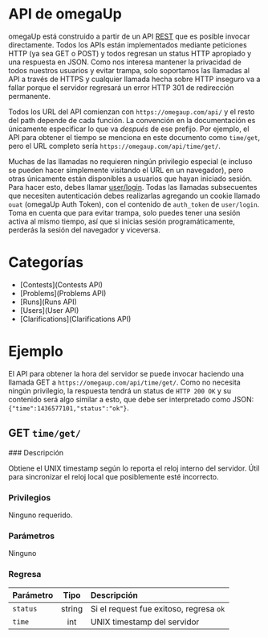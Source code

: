 # API de omegaUp

omegaUp está construido a partir de un API [REST](https://es.wikipedia.org/wiki/Representational_State_Transfer) que es posible
invocar directamente. Todos los APIs están implementados mediante peticiones
HTTP (ya sea GET o POST) y todos regresan un status HTTP apropiado y una
respuesta en JSON. Como nos interesa mantener la privacidad de todos nuestros
usuarios y evitar trampa, solo soportamos las llamadas al API a través de HTTPS
y cualquier llamada hecha sobre HTTP inseguro va a fallar porque el servidor
regresará un error HTTP 301 de redirección permanente.

Todos los URL del API comienzan con `https://omegaup.com/api/` y el resto
del path depende de cada función. La convención en la documentación es
únicamente especificar lo que va _después_ de ese prefijo. Por ejemplo, el API
para obtener el tiempo se menciona en este documento como `time/get`, pero el
URL completo sería `https://omegaup.com/api/time/get/`.

Muchas de las llamadas no requieren ningún privilegio especial (e incluso se
pueden hacer simplemente visitando el URL en un navegador), pero otras
únicamente están disponibles a usuarios que hayan iniciado sesión. Para hacer
esto, debes llamar [user/login](https://github.com/omegaup/omegaup/wiki/User-API#post-userlogin).
Todas las llamadas subsecuentes que necesiten autenticación debes realizarlas
agregando un cookie llamado `ouat` (omegaUp Auth Token), con el contenido de
`auth_token` de `user/login`. Toma en cuenta que para evitar trampa, solo
puedes tener una sesión activa al mismo tiempo, así que si inicias sesión
programáticamente, perderás la sesión del navegador y viceversa.

# Categorías

* [Contests](Contests API)
* [Problems](Problems API)
* [Runs](Runs API)
* [Users](User API)
* [Clarifications](Clarifications API)

# Ejemplo

El API para obtener la hora del servidor se puede invocar haciendo una llamada
GET a `https://omegaup.com/api/time/get/`. Como no necesita ningún privilegio,
la respuesta tendrá un status de `HTTP 200 OK` y su contenido será algo similar
a esto, que debe ser interpretado como JSON: `{"time":1436577101,"status":"ok"}`.

## GET `time/get/`

### Descripción

Obtiene el UNIX timestamp según lo reporta el reloj interno del servidor. Útil
para sincronizar el reloj local que posiblemente esté incorrecto.

### Privilegios

Ninguno requerido.

### Parámetros

Ninguno

### Regresa

| Parámetro | Tipo | Descripción  |
| -------- |:-------------:| :-----|
|`status`|string|Si el request fue exitoso, regresa `ok`| 
|`time`|int|UNIX timestamp del servidor|